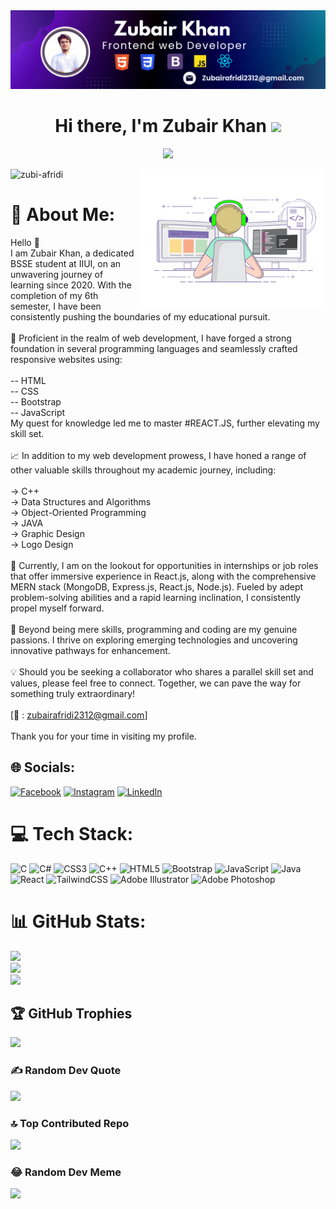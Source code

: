 <div align="center"> <img src="https://github.com/zubi-afridi/zubi-afridi/blob/main/20230918_210128_0000.png "> </div>
 <div align="center">
        <h1> Hi there, I'm Zubair Khan <img src="https://media.giphy.com/media/hvRJCLFzcasrR4ia7z/giphy.gif" width="25"><a href="#"></h1>
    </div>
    <p align="center">
        <a href="https://github.com/zubi-afridi"><img
                src="https://readme-typing-svg.herokuapp.com?lines=A+passionate+Frontend+Web+Developer;Graphic+Designer;Logo+Designer;Canva+Expert;Let's+connect+together!&font=Roboto&size=24&duration=3500&pause=500&center=true&width=500&height=50&color=3498db"></a>
        <div>  <img align="right" alt="Coding" width="300" src="https://raw.githubusercontent.com/devsouvik/devsouvik/master/gif3.gif"></div>

<p align="left"> <img src="https://komarev.com/ghpvc/?username=zubi-afridi&label=Profile%20views&color=0e75b6&style=flat" alt="zubi-afridi" /> </p>

# 💫 About Me:
Hello 👋 <br>I am Zubair Khan, a dedicated BSSE student at IIUI, on an unwavering journey of learning since 2020. With the completion of my 6th semester, I have been consistently pushing the boundaries of my educational pursuit.<br><br>🎨 Proficient in the realm of web development, I have forged a strong foundation in several programming languages and seamlessly crafted responsive websites using:<br><br>-- HTML<br>-- CSS<br>-- Bootstrap<br>-- JavaScript<br>My quest for knowledge led me to master #REACT.JS, further elevating my skill set.<br><br>📈 In addition to my web development prowess, I have honed a range of other valuable skills throughout my academic journey, including:<br><br>-> C++<br>-> Data Structures and Algorithms<br>-> Object-Oriented Programming<br>-> JAVA<br>-> Graphic Design<br>-> Logo Design<br><br>🔎 Currently, I am on the lookout for opportunities in internships or job roles that offer immersive experience in React.js, along with the comprehensive MERN stack (MongoDB, Express.js, React.js, Node.js). Fueled by adept problem-solving abilities and a rapid learning inclination, I consistently propel myself forward.<br><br>🚀 Beyond being mere skills, programming and coding are my genuine passions. I thrive on exploring emerging technologies and uncovering innovative pathways for enhancement.<br><br>💡 Should you be seeking a collaborator who shares a parallel skill set and values, please feel free to connect. Together, we can pave the way for something truly extraordinary!<br><br>[📧 : zubairafridi2312@gmail.com]<br><br>Thank you for your time in visiting my profile.


## 🌐 Socials:
[![Facebook](https://img.shields.io/badge/Facebook-%231877F2.svg?logo=Facebook&logoColor=white)](https://facebook.com/https://www.facebook.com/profile.php?id=100051830326714) [![Instagram](https://img.shields.io/badge/Instagram-%23E4405F.svg?logo=Instagram&logoColor=white)](https://instagram.com/https://instagram.com/zubairkhan_zubi?igshid=MzMyNGUyNmU2YQ==) [![LinkedIn](https://img.shields.io/badge/LinkedIn-%230077B5.svg?logo=linkedin&logoColor=white)](https://linkedin.com/in/https://www.linkedin.com/in/zubair-khan-web-developer) 

# 💻 Tech Stack:
![C](https://img.shields.io/badge/c-%2300599C.svg?style=for-the-badge&logo=c&logoColor=white) ![C#](https://img.shields.io/badge/c%23-%23239120.svg?style=for-the-badge&logo=c-sharp&logoColor=white) ![CSS3](https://img.shields.io/badge/css3-%231572B6.svg?style=for-the-badge&logo=css3&logoColor=white) ![C++](https://img.shields.io/badge/c++-%2300599C.svg?style=for-the-badge&logo=c%2B%2B&logoColor=white) ![HTML5](https://img.shields.io/badge/html5-%23E34F26.svg?style=for-the-badge&logo=html5&logoColor=white) ![Bootstrap](https://img.shields.io/badge/bootstrap-%23563D7C.svg?style=for-the-badge&logo=bootstrap&logoColor=white) ![JavaScript](https://img.shields.io/badge/javascript-%23323330.svg?style=for-the-badge&logo=javascript&logoColor=%23F7DF1E) ![Java](https://img.shields.io/badge/java-%23ED8B00.svg?style=for-the-badge&logo=java&logoColor=white) ![React](https://img.shields.io/badge/react-%2320232a.svg?style=for-the-badge&logo=react&logoColor=%2361DAFB) ![TailwindCSS](https://img.shields.io/badge/tailwindcss-%2338B2AC.svg?style=for-the-badge&logo=tailwind-css&logoColor=white) ![Adobe Illustrator](https://img.shields.io/badge/adobeillustrator-%23FF9A00.svg?style=for-the-badge&logo=adobeillustrator&logoColor=white) ![Adobe Photoshop](https://img.shields.io/badge/adobephotoshop-%2331A8FF.svg?style=for-the-badge&logo=adobephotoshop&logoColor=white)
# 📊 GitHub Stats:
![](https://github-readme-stats.vercel.app/api?username=zubi-afridi&theme=solarized-dark&hide_border=false&include_all_commits=true&count_private=false)<br/>
![](https://github-readme-streak-stats.herokuapp.com/?user=zubi-afridi&theme=solarized-dark&hide_border=false)<br/>
![](https://github-readme-stats.vercel.app/api/top-langs/?username=zubi-afridi&theme=solarized-dark&hide_border=false&include_all_commits=true&count_private=false&layout=compact)

## 🏆 GitHub Trophies
![](https://github-profile-trophy.vercel.app/?username=zubi-afridi&theme=nord&no-frame=false&no-bg=true&margin-w=4)

### ✍️ Random Dev Quote
![](https://quotes-github-readme.vercel.app/api?type=vetical&theme=tokyonight)

### 🔝 Top Contributed Repo
![](https://github-contributor-stats.vercel.app/api?username=zubi-afridi&limit=5&theme=tokyonight&combine_all_yearly_contributions=true)

### 😂 Random Dev Meme
<img src='https://randommeme-five.vercel.app/' style="height: 400px;"/>

